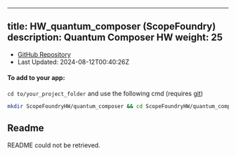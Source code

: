 
---
title: HW_quantum_composer (ScopeFoundry)
description: Quantum Composer HW
weight: 25
---
- [GitHub Repository](https://github.com/ScopeFoundry/HW_quantum_composer)
- Last Updated: 2024-08-12T00:40:26Z


#### To add to your app:

`cd to/your_project_folder` and use the following cmd (requires [git](/docs/100_development/20_git/))

```bash
mkdir ScopeFoundryHW/quantum_composer && cd ScopeFoundryHW/quantum_composer && git init --initial-branch=master && git remote add upstream_ScopeFoundry https://github.com/ScopeFoundry/HW_quantum_composer && git pull upstream_ScopeFoundry master && cd ../..
```

## Readme
README could not be retrieved.
